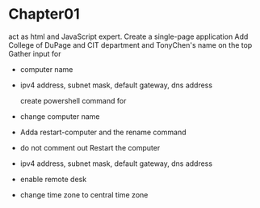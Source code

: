 # Chapter01
act as html and JavaScript expert.  Create  a single-page application
Add College of DuPage and CIT department and TonyChen's name on the top 
Gather input for 
- computer name
- ipv4 address, subnet mask, default gateway, dns address

  create powershell command for 
- change computer name
- Adda restart-computer and the rename command
- do not comment out Restart the computer
- ipv4 address, subnet mask, default gateway, dns address
- enable remote desk
- change time zone to central time zone
